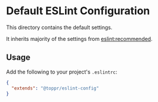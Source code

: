 # Default ESLint Configuration

This directory contains the default settings.

It inherits majority of the settings from [eslint:recommended](http://eslint.org/docs/rules/).

## Usage

Add the following to your project's `.eslintrc`:

```json
{
  "extends": "@toppr/eslint-config"
}
```

